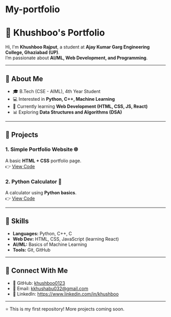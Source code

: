 # My-portfolio
# 🌸 Khushboo's Portfolio

Hi, I'm **Khushboo Rajput**, a student at **Ajay Kumar Garg Engineering College, Ghaziabad (UP)**.  
I’m passionate about **AI/ML, Web Development, and Programming**.  

---

## 🔹 About Me
- 🎓 B.Tech (CSE - AIML), 4th Year Student  
- 💻 Interested in **Python, C++, Machine Learning**  
- 🌱 Currently learning **Web Development (HTML, CSS, JS, React)**  
- 📊 Exploring **Data Structures and Algorithms (DSA)**  

---

## 🔹 Projects
### 1. Simple Portfolio Website 🌐
A basic **HTML + CSS** portfolio page.  
👉 [View Code](./portfolio-website/index.html)  

### 2. Python Calculator 🧮
A calculator using **Python basics**.  
👉 [View Code](./python-calculator/calculator.py)  

---

## 🔹 Skills
- **Languages:** Python, C++, C  
- **Web Dev:** HTML, CSS, JavaScript (learning React)  
- **AI/ML:** Basics of Machine Learning  
- **Tools:** Git, GitHub  

---

## 🔹 Connect With Me
- 📌 GitHub: [khushboo0123](https://github.com/khushboo0123)  
- 📧 Email: kkhushabu032@gmail.com   
- 💼 LinkedIn: https://www.linkedin.com/in/khushboo  

---

⭐ This is my first repository! More projects coming soon.
